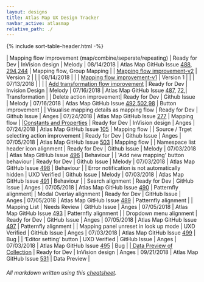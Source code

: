 ```yaml
---
layout: designs
title: Atlas Map UX Design Tracker
navbar_active: atlasmap
relative_path: ./
---
```


{% include sort-table-header.html -%}


| Mapping flow improvement (map/combine/seperate/repeating) | Ready for Dev  | InVision design | Melody | 08/14/2018  | Atlas Map GitHub Issue [488](https://github.com/atlasmap/atlasmap/issues/488), [294](https://github.com/atlasmap/atlasmap/issues/294),[244](https://github.com/atlasmap/atlasmap/issues/244) | Mapping flow, Group Mapping |
| <a href="https://redhat.invisionapp.com/share/7RNJ944PFH9#/314527595_Mappingflow1">Mapping flow improvement-v2</a> | Version 2 | | | 08/14/2018 |  |
| <a href="https://redhat.invisionapp.com/share/45NC8K8E69K#/314721090_Mappingflow">Mapping flow improvement-v1</a> | Version 1 | | | 07/13/2018 |  | |
| <a href="https://redhat.invisionapp.com/share/BQMZW7N8CJV#/screens/309112230">Add transformation flow improvement</a> | Ready for Dev | Invision Design | Melody | 07/16/2018  | Atlas Map GitHub Issue [487](https://github.com/atlasmap/atlasmap/issues/487), [72](https://github.com/atlasmap/atlasmap/issues/72),| Transformation |
| Delete action improvement| Ready for Dev | Github Issue | Melody | 07/16/2018  | Atlas Map GitHub Issue [492](https://github.com/atlasmap/atlasmap/issues/492),[502](https://github.com/atlasmap/atlasmap/issues/502),[98](https://github.com/atlasmap/atlasmap/issues/98) | Button improvement |
| Visualise mapping details as mapping flow | Ready for Dev | Github Issue | Anges | 07/24/2018  | Atlas Map GitHub Issue [277](https://github.com/atlasmap/atlasmap/issues/277) | Mapping flow |
|<a href="https://redhat.invisionapp.com/share/KHN4L5JNE5R">Constants and Properties</a> | Ready for Dev | InVision design | Anges | 07/24/2018  | Atlas Map GitHub Issue [105](https://github.com/atlasmap/atlasmap/issues/105) | Mapping flow |
| Source / Trget selecting action improvement | Ready for Dev | Github Issue | Anges | 07/05/2018  | Atlas Map GitHub Issue [503](https://github.com/atlasmap/atlasmap/issues/503) | Mapping flow |
| Namespace list header icon alignment | Ready for Dev | Github Issue | Melody | 07/03/2018  | Atlas Map GitHub Issue [496](https://github.com/atlasmap/atlasmap/issues/496) | Behaviour |
| 'Add new mapping' button behaviour | Ready for Dev | Github Issue | Melody | 07/03/2018  | Atlas Map GitHub Issue [498](https://github.com/atlasmap/atlasmap/issues/498) | Behaviour |
| Error notification is not automatically hidden | UXD Verified | Github Issue | Melody | 07/03/2018  | Atlas Map GitHub Issue [491](https://github.com/atlasmap/atlasmap/issues/491) | Behaviour |
| Search alignment | Ready for Dev  | GitHub Issue | Anges | 07/05/2018  | Atlas Map GitHub Issue [490](https://github.com/atlasmap/atlasmap/issues/490) | Patternfly alignment|
| Modal Overlay alignment | Ready for Dev | GitHub Issue | Anges | 07/05/2018  | Atlas Map GitHub Issue [489](https://github.com/atlasmap/atlasmap/issues/489) | Patternfly alignment |
| Mapping List | Needs Review | GitHub Issue | Anges | 07/05/2018  | Atlas Map GitHub Issue [493](https://github.com/atlasmap/atlasmap/issues/493) | Patternfly alignment |
| Dropdown menu alignment  | Ready for Dev | GitHub Issue | Anges | 07/05/2018  | Atlas Map GitHub Issue [497](https://github.com/atlasmap/atlasmap/issues/497) | Patternfly alignment |
| Mapping panel unreset in look up mode | UXD Verified | GitHub Issue | Anges | 07/03/2018  | Atlas Map GitHub Issue [499](https://github.com/atlasmap/atlasmap/issues/499) | Bug | 
| ‘Editor setting’ button | UXD Verified | GitHub Issue | Anges | 07/03/2018  | Atlas Map GitHub Issue [495](https://github.com/atlasmap/atlasmap/issues/495) | Bug | 
|<a href="https://redhat.invisionapp.com/share/W4N2PN7JNV7#/322240622_Data_Preview_Of_Collection_1"> Data Preview of Collection</a> | Ready for Dev | InVision design | Anges | 09/21/2018  | Atlas Map GitHub Issue [531](https://github.com/atlasmap/atlasmap/issues/531) | Data Preview |


###### All markdown written using this [cheatsheet](https://github.com/adam-p/markdown-here/wiki/Markdown-Cheatsheet).
